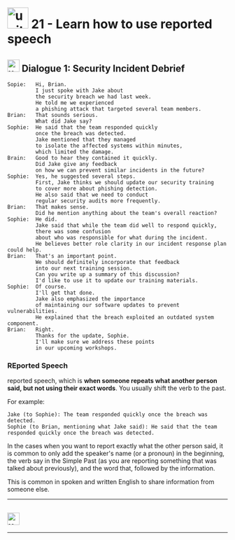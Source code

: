 #  <img width="48" height="48" src="https://img.icons8.com/emoji/48/united-kingdom-emoji.png" alt="united-kingdom-emoji"/> 21 - Learn how to use reported speech

##  <img width="28" height="28" src="https://img.icons8.com/emoji/28/united-kingdom-emoji.png" alt="united-kingdom-emoji"/> Dialogue 1: Security Incident Debrief

```
Sopie:   Hi, Brian.
         I just spoke with Jake about
         the security breach we had last week.
         He told me we experienced
         a phishing attack that targeted several team members.
Brian:   That sounds serious.
         What did Jake say?
Sophie:  He said that the team responded quickly
         once the breach was detected.
         Jake mentioned that they managed
         to isolate the affected systems within minutes,
         which limited the damage.
Brain:   Good to hear they contained it quickly.
         Did Jake give any feedback
         on how we can prevent similar incidents in the future?
Sophie:  Yes, he suggested several steps.
         First, Jake thinks we should update our security training
         to cover more about phishing detection.
         He also said that we need to conduct
         regular security audits more frequently.  
Brian:   That makes sense.
         Did he mention anything about the team's overall reaction?
Sophie:  He did.
         Jake said that while the team did well to respond quickly,
         there was some confusion
         about who was responsible for what during the incident.
         He believes better role clarity in our incident response plan could help.  
Brian:   That's an important point.
         We should definitely incorporate that feedback
         into our next training session.
         Can you write up a summary of this discussion?
         I'd like to use it to update our training materials.
Sophie:  Of course.
         I'll get that done.
         Jake also emphasized the importance
         of maintaining our software updates to prevent vulnerabilities.
         He explained that the breach exploited an outdated system component.
Brian:   Right.
         Thanks for the update, Sophie.
         I'll make sure we address these points
         in our upcoming workshops.
```

### REported Speech

reported speech, which is **when someone repeats what another person said, but not using their exact words**. You usually shift the verb to the past. 

For example:

```
Jake (to Sophie): The team responded quickly once the breach was detected.
Sophie (to Brian, mentioning what Jake said): He said that the team responded quickly once the breach was detected.
```

In the cases when you want to report exactly what the other person said, it is common to only add the speaker's name (or a pronoun) in the beginning, the verb say in the Simple Past (as you are reporting something that was talked about previously), and the word that, followed by the information. 

This is common in spoken and written English to share information from someone else.



---

##  <img width="28" height="28" src="https://img.icons8.com/emoji/28/united-kingdom-emoji.png" alt="united-kingdom-emoji"/>

---

